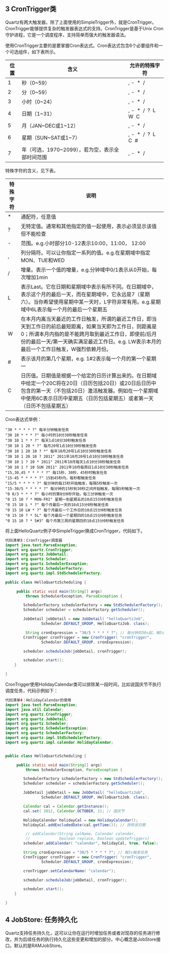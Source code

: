 
## 3 CronTrigger类

 
Quartz有两大触发器，除了上面使用的SimpleTrigger外，就是CronTrigger。CronTrigger能够提供复杂的触发器表达式的支持。CronTrigger是基于Unix Cron守护进程，它是一个调度程序，支持简单而强大的触发器语法。
 
使用CronTrigger主要的是要掌握Cron表达式。Cron表达式包含6个必要组件和一个可选组件，如下表所示。

|  位置  |  含义  |  允许的特殊字符  |
|---|---|---|
|  1  |  秒（0~59）  |  ,&nbsp;-&nbsp; *&nbsp; /  |
|  2  |  分（0~59）  |  ,&nbsp;-&nbsp; *&nbsp; /  |
|  3  |  小时（0~24）  |  ,&nbsp;-&nbsp; *&nbsp; /  |
|  4  |  日期（1~31）  |  ,&nbsp;-&nbsp; *&nbsp; /&nbsp; ?&nbsp; L&nbsp; W&nbsp;  C  |
|  5  |  月（JAN~DEC或1~12）  |  ,&nbsp;-&nbsp; *&nbsp; /  |
|  6  |  星期（SUN~SAT或1~7）  |  ,&nbsp;-&nbsp; *&nbsp; /&nbsp; ?&nbsp; L&nbsp; C&nbsp;  #  |
|  7  |  年（可选，1970~2099），若为空，表示全部时间范围  |  ,&nbsp;-&nbsp; *&nbsp; /  |


特殊字符的含义，见下表。

|  特殊字符  |  说明  |
|---|---|
|  *  |  通配符，任意值  |
|  ?  |  无特定值。通常和其他指定的值一起使用，表示必须显示该值但不能检查  |
|  -  |  范围。e.g.小时部分10-12表示10:00，11:00， 12:00  |
|  ,  |  列分隔符。可以让你指定一系列的值。e.g.在星期域中指定MON、TUE和WED  |
|  /  |  增量。表示一个值的增量，e.g.分钟域中0/1表示从0开始，每次增加1min  |
|  L  |  表示Last。它在日期和星期域中表示有所不同。在日期域中，表示这个月的最后一天，而在星期域中，它永远是7（星期六）。当你希望使用星期中某一天时，L字符非常有用。e.g.星期域中6L表示每一个月的最后一个星期五  |
|  W  |  在本月内离当天最近的工作日触发，所谓的最近工作日，即当天到工作日的前后最短距离，如果当天即为工作日，则距离是0；所谓本月内指的是不能跨月取到最近工作日，即使前/后月份的最后一天/第一天确实满足最近工作日。e.g. LW表示本月的最后一个工作日触发，W强烈依赖月份。  |
|  #  |  表示该月的第几个星期，e.g. 1#2表示每一个月的第一个星期一  |
|  C  |  日历值。日期值是根据一个给定的日历计算出来的。在日期域中给定一个20C将在20日（日历包括20日）或20日后日历中包含的第一天（不包括20日）激活触发器。例如在一个星期域中使用6C表示日历中星期五（日历包括星期五）或者第一天（日历不包括星期五）  |


 
Cron表达式举例：

```
"30 * * * * ?" 每半分钟触发任务
"30 10 * * * ?" 每小时的10分30秒触发任务
"30 10 1 * * ?" 每天1点10分30秒触发任务
"30 10 1 20 * ?" 每月20号1点10分30秒触发任务
"30 10 1 20 10 ? *" 每年10月20号1点10分30秒触发任务
"30 10 1 20 10 ? 2011" 2011年10月20号1点10分30秒触发任务
"30 10 1 ? 10 * 2011" 2011年10月每天1点10分30秒触发任务
"30 10 1 ? 10 SUN 2011" 2011年10月每周日1点10分30秒触发任务
"15,30,45 * * * * ?" 每15秒，30秒，45秒时触发任务
"15-45 * * * * ?" 15到45秒内，每秒都触发任务
"15/5 * * * * ?" 每分钟的每15秒开始触发，每隔5秒触发一次
"15-30/5 * * * * ?" 每分钟的15秒到30秒之间开始触发，每隔5秒触发一次
"0 0/3 * * * ?" 每小时的第0分0秒开始，每三分钟触发一次
"0 15 10 ? * MON-FRI" 星期一到星期五的10点15分0秒触发任务
"0 15 10 L * ?" 每个月最后一天的10点15分0秒触发任务
"0 15 10 LW * ?" 每个月最后一个工作日的10点15分0秒触发任务
"0 15 10 ? * 5L" 每个月最后一个星期四的10点15分0秒触发任务
"0 15 10 ? * 5#3" 每个月第三周的星期四的10点15分0秒触发任务
```

将上面HelloQuartz例子中SimpleTrigger换成CronTrigger，代码如下。

```java
代码清单3：CronTrigger调度器
import java.text.ParseException;
import org.quartz.CronTrigger;
import org.quartz.JobDetail;
import org.quartz.Scheduler;
import org.quartz.SchedulerException;
import org.quartz.SchedulerFactory;
import org.quartz.impl.StdSchedulerFactory;

public class HelloQuartzScheduling {

     public static void main(String[] args) 
         throws SchedulerException, ParseException {

        SchedulerFactory schedulerFactory = new StdSchedulerFactory();
        Scheduler scheduler = schedulerFactory.getScheduler();

        JobDetail jobDetail = new JobDetail( "helloQuartzJob", 
                Scheduler.DEFAULT_GROUP, HelloQuartzJob. class);

         String cronExpression = "30/5 * * * * ?"; // 每分钟的30s起，每5s触发任务        
        CronTrigger cronTrigger = new CronTrigger( "cronTrigger", 
                Scheduler.DEFAULT_GROUP, cronExpression);

        scheduler.scheduleJob(jobDetail, cronTrigger);

        scheduler.start();
    }

}
```

CronTrigger使用HolidayCalendar类可以排除某一段时间，比如说国庆节不执行调度任务，代码示例如下：

```java
代码清单4：HolidayCalendar的使用
import java.text.ParseException;
import java.util.Calendar;
import org.quartz.CronTrigger;
import org.quartz.JobDetail;
import org.quartz.Scheduler;
import org.quartz.SchedulerException;
import org.quartz.SchedulerFactory;
import org.quartz.impl.StdSchedulerFactory;
import org.quartz.impl.calendar.HolidayCalendar;


public class HelloQuartzScheduling {

     public static void main(String[] args) 
         throws SchedulerException, ParseException {

        SchedulerFactory schedulerFactory = new StdSchedulerFactory();
        Scheduler scheduler = schedulerFactory.getScheduler();

        JobDetail jobDetail = new JobDetail( "helloQuartzJob", 
                Scheduler.DEFAULT_GROUP, HelloQuartzJob. class);

        Calendar cal = Calendar.getInstance();
        cal.set( 2012, Calendar.OCTOBER, 1); // 国庆节

        HolidayCalendar holidayCal = new HolidayCalendar();
        holidayCal.addExcludedDate(cal.getTime()); // 排除该日期

         // addCalendar(String calName, Calendar calendar, 
         //             boolean replace, boolean updateTriggers)
        scheduler.addCalendar( "calendar", holidayCal, true, false);

        String cronExpression = "30/5 * * * * ?"; // 每5s触发任务        
        CronTrigger cronTrigger = new CronTrigger( "cronTrigger", 
                Scheduler.DEFAULT_GROUP, cronExpression);

        cronTrigger.setCalendarName( "calendar");

        scheduler.scheduleJob(jobDetail, cronTrigger);

        scheduler.start();
    }

}
```

## 4 JobStore: 任务持久化

Quartz支持任务持久化，这可以让你在运行时增加任务或者对现存的任务进行修改，并为后续任务的执行持久化这些变更和增加的部分。中心概念是JobStore接口。默认的是RAMJobStore。
 
 
 
